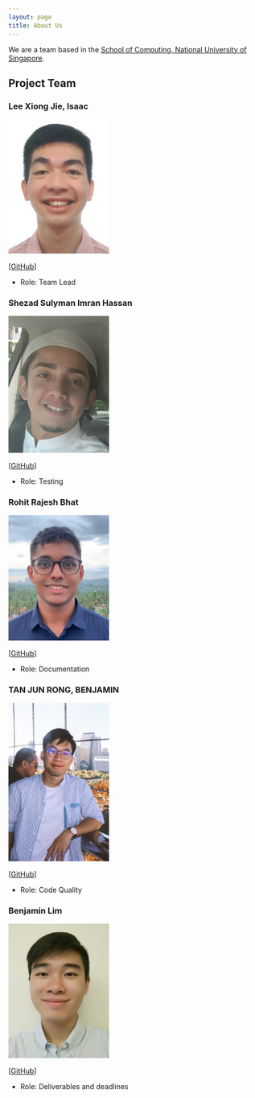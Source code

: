 ```yaml
---
layout: page
title: About Us
---
```


We are a team based in the [School of Computing, National University of Singapore](http://www.comp.nus.edu.sg).

## Project Team

### Lee Xiong Jie, Isaac

<img src="images/luminousleek.png" width="200px">

[[GitHub](https://github.com/luminousleek)]

* Role: Team Lead

### Shezad Sulyman Imran Hassan

<img src="images/shezadhassan22.png" width="200px">

[[GitHub](https://github.com/shezadhassan22)]

* Role: Testing

### Rohit Rajesh Bhat

<img src="images/rohit0718.png" width="200px">

[[GitHub](https://github.com/rohit0718)]

* Role: Documentation

### TAN JUN RONG, BENJAMIN

<img src="images/bentanjunrong.png" width="200px">

[[GitHub](https://github.com/bentanjunrong)]

* Role: Code Quality

### Benjamin Lim

<img src="images/itzblim.png" width="200px">

[[GitHub](https://github.com/itzblim)]

* Role: Deliverables and deadlines


